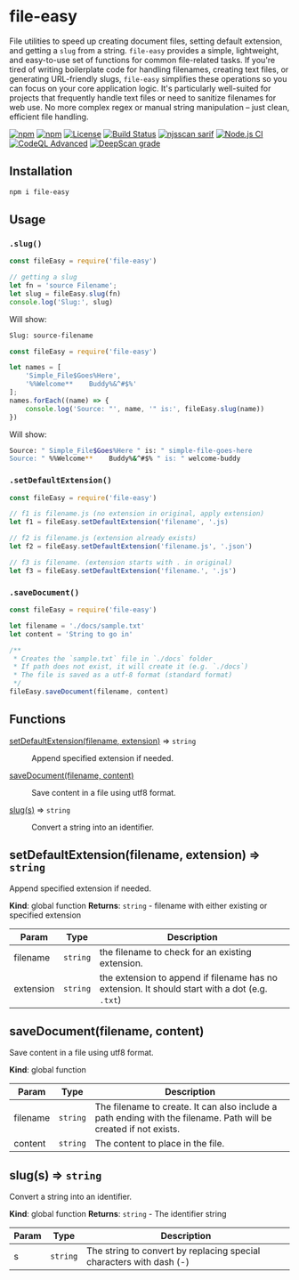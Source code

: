 # file-easy

File utilities to speed up creating document files, setting default extension, and getting a `slug` from a string.  `file-easy` provides a simple, lightweight, and easy-to-use set of functions for common file-related tasks. If you're tired of writing boilerplate code for handling filenames, creating text files, or generating URL-friendly slugs, `file-easy` simplifies these operations so you can focus on your core application logic. It's particularly well-suited for projects that frequently handle text files or need to sanitize filenames for web use.  No more complex regex or manual string manipulation – just clean, efficient file handling.

[![npm](https://img.shields.io/npm/v/file-easy.svg)](https://www.npmjs.com/package/file-easy)
[![npm](https://img.shields.io/npm/dm/file-easy.svg)](https://www.npmjs.com/package/file-easy)
[![License](https://img.shields.io/badge/license-MIT-green)](LICENSE)
[![Build Status](https://github.com/ioncakephper/file-easy/actions/workflows/node.js.yml/badge.svg)](https://github.com/ioncakephper/file-easy/actions/workflows/node.js.yml)
[![njsscan sarif](https://github.com/ioncakephper/file-easy/actions/workflows/njsscan.yml/badge.svg)](https://github.com/ioncakephper/file-easy/actions/workflows/njsscan.yml)
[![Node.js CI](https://github.com/ioncakephper/file-easy/actions/workflows/node.js.yml/badge.svg)](https://github.com/ioncakephper/file-easy/actions/workflows/node.js.yml)
[![CodeQL Advanced](https://github.com/ioncakephper/file-easy/actions/workflows/codeql.yml/badge.svg)](https://github.com/ioncakephper/file-easy/actions/workflows/codeql.yml)
[![DeepScan grade](https://deepscan.io/api/teams/15501/projects/18710/branches/463828/badge/grade.svg)](https://deepscan.io/dashboard#view=project&tid=15501&pid=18710&bid=463828)

## Installation

```bash
npm i file-easy
```

## Usage

### `.slug()`

```javascript
const fileEasy = require('file-easy')

// getting a slug
let fn = 'source Filename';
let slug = fileEasy.slug(fn)
console.log('Slug:', slug)
```

Will show:

```bash
Slug: source-filename
```

```javascript
const fileEasy = require('file-easy')

let names = [
    'Simple_File$Goes%Here',
    '%%Welcome**    Buddy%&^#$%'
];
names.forEach((name) => {
    console.log('Source: "', name, '" is:', fileEasy.slug(name))
})
```

Will show:

```bash
Source: " Simple_File$Goes%Here " is: " simple-file-goes-here
Source: " %%Welcome**    Buddy%&^#$% " is: " welcome-buddy
```

### `.setDefaultExtension()`

```javascript
const fileEasy = require('file-easy')

// f1 is filename.js (no extension in original, apply extension)
let f1 = fileEasy.setDefaultExtension('filename', '.js)

// f2 is filename.js (extension already exists)
let f2 = fileEasy.setDefaultExtension('filename.js', '.json')

// f3 is filename. (extension starts with . in original)
let f3 = fileEasy.setDefaultExtension('filename.', '.js')
```

### `.saveDocument()`

```javascript
const fileEasy = require('file-easy')

let filename = './docs/sample.txt'
let content = 'String to go in'

/**
 * Creates the `sample.txt` file in `./docs` folder
 * If path does not exist, it will create it (e.g. `./docs`)
 * The file is saved as a utf-8 format (standard format)
 */
fileEasy.saveDocument(filename, content)
```

## Functions

<dl>
<dt><a href="#setDefaultExtension">setDefaultExtension(filename, extension)</a> ⇒ <code>string</code></dt>
<dd><p>Append specified extension if needed.</p>
</dd>
<dt><a href="#saveDocument">saveDocument(filename, content)</a></dt>
<dd><p>Save content in a file using utf8 format.</p>
</dd>
<dt><a href="#slug">slug(s)</a> ⇒ <code>string</code></dt>
<dd><p>Convert a string into an identifier.</p>
</dd>
</dl>

<a name="setDefaultExtension"></a>

## setDefaultExtension(filename, extension) ⇒ <code>string</code>
Append specified extension if needed.

**Kind**: global function
**Returns**: <code>string</code> - filename with either existing or specified extension

| Param | Type | Description |
| --- | --- | --- |
| filename | <code>string</code> | the filename to check for an existing extension. |
| extension | <code>string</code> | the extension to append if filename has no extension. It should start with a dot (e.g. `.txt`) |

<a name="saveDocument"></a>

## saveDocument(filename, content)
Save content in a file using utf8 format.

**Kind**: global function

| Param | Type | Description |
| --- | --- | --- |
| filename | <code>string</code> | The filename to create. It can also include a path ending with the filename. Path will be created if not exists. |
| content | <code>string</code> | The content to place in the file. |

<a name="slug"></a>

## slug(s) ⇒ <code>string</code>
Convert a string into an identifier.

**Kind**: global function
**Returns**: <code>string</code> - The identifier string

| Param | Type | Description |
| --- | --- | --- |
| s | <code>string</code> | The string to convert by replacing special characters with dash (-) |
